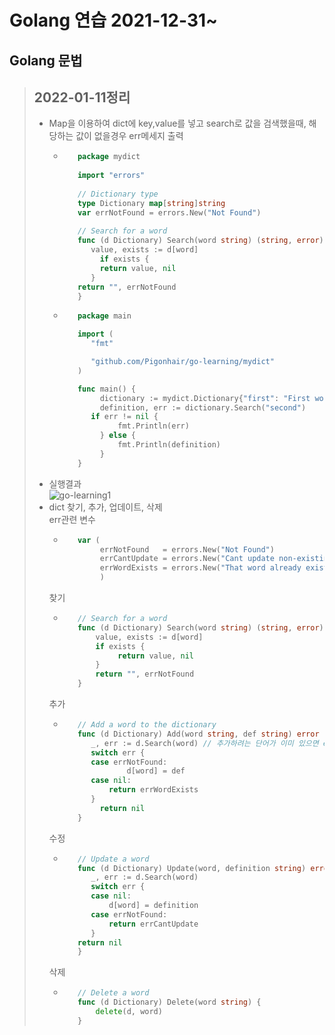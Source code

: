 # Golang 연습 2021-12-31~
## **Golang 문법**   

> ## 2022-01-11정리
>* Map을 이용하여 dict에 key,value를 넣고 search로 값을 검색했을때, 해당하는 값이 없을경우 err메세지 출력
>   * ```go
>        package mydict
>       
>        import "errors"
>        
>        // Dictionary type
>        type Dictionary map[string]string
>        var errNotFound = errors.New("Not Found")
>         
>        // Search for a word
>        func (d Dictionary) Search(word string) (string, error) {
>           value, exists := d[word]
>	          if exists {
>      	      return value, nil
> 	        }
>        return "", errNotFound
>        }
>     ```   
>   * ```go
>        package main
>
>        import (
>	        "fmt"
>
>	        "github.com/Pigonhair/go-learning/mydict"
>        )
>
>        func main() {
>	          dictionary := mydict.Dictionary{"first": "First word"}
>        	  definition, err := dictionary.Search("second")
>         	if err != nil {
>		          fmt.Println(err)
>   	      } else {
>		          fmt.Println(definition)
>   	      }
>        }
>     ```   
>* 실행결과   
>![go-learning1](https://user-images.githubusercontent.com/75151693/148868662-0ee7077b-ce37-4ad4-8876-5b2370cfd6fa.jpg)   
>* dict 찾기, 추가, 업데이트, 삭제   
>    err관련 변수
>   * ```go
>        var (
>             errNotFound   = errors.New("Not Found")
>             errCantUpdate = errors.New("Cant update non-existing word")
>             errWordExists = errors.New("That word already exists")
>             )
>    찾기
>   * ```go
>        // Search for a word
>        func (d Dictionary) Search(word string) (string, error) {
>            value, exists := d[word]
>            if exists {
>                 return value, nil
>            }
>            return "", errNotFound
>        } 
>    추가
>   * ```go
>        // Add a word to the dictionary
>        func (d Dictionary) Add(word string, def string) error {
>           _, err := d.Search(word) // 추가하려는 단어가 이미 있으면 err
>           switch err {
>           case errNotFound:
>		            d[word] = def
>           case nil:
>               return errWordExists
>           }
>	          return nil
>        }
>    수정
>   * ```go
>        // Update a word
>        func (d Dictionary) Update(word, definition string) error {
>           _, err := d.Search(word)
>           switch err {
>           case nil:
>               d[word] = definition
>           case errNotFound:
>               return errCantUpdate
>           }
>        return nil
>        }  
>    삭제
>    * ```go
>         // Delete a word
>         func (d Dictionary) Delete(word string) {
>             delete(d, word)
>         }      

